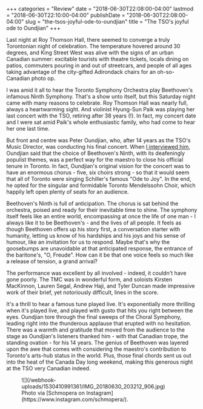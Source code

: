 +++
categories = "Review"
date = "2018-06-30T22:08:00-04:00"
lastmod = "2018-06-30T22:10:00-04:00"
publishDate = "2018-06-30T22:08:00-04:00"
slug = "the-tsos-joyful-ode-to-oundjian"
title = "The TSO&#039;s joyful ode to Oundjian"
+++

Last night at Roy Thomson Hall, there seemed to converge a truly Torontonian night of celebration. The temperature hovered around 30 degrees, and King Street West was alive with the signs of an urban Canadian summer: excitable tourists with theatre tickets, locals dining on patios, commuters pouring in and out of streetcars, and people of all ages taking advantage of the city-gifted Adirondack chairs for an oh-so-Canadian photo op.

I was amid it all to hear the Toronto Symphony Orchestra play Beethoven's infamous Ninth Symphony. That's a show unto itself, but this Saturday night came with many reasons to celebrate. Roy Thomson Hall was nearly full, always a heartwarming sight. And violinist Hyung-Sun Paik was playing her last concert with the TSO, retiring after 38 years (!). In fact, my concert date and I were sat amid Paik's whole enthusiastic family, who had come to hear her one last time.

But front and centre was Peter Oundjian, who, after 14 years as the TSO's Music Director, was conducting his final concert. When [I interviewed him](https://www.theglobeandmail.com/arts/theatre-and-performance/article-outgoing-tso-conductor-peter-oundjian-prepares-an-ode-to-community/), Oundjian said that the choice of Beethoven's Ninth, with its deafeningly populist themes, was a perfect way for the maestro to close his official tenure in Toronto. In fact, Oundjian's original vision for the concert was to have an enormous chorus - five, six choirs strong - so that it would seem that all of Toronto were singing Schiller's famous "Ode to Joy". In the end, he opted for the singular and formidable Toronto Mendelssohn Choir, which happily left open plenty of seats for an audience.

Beethoven's Ninth is full of anticipation. The chorus is sat behind the orchestra, poised and ready for their inevitable time to shine. The symphony itself feels like an entire world, encompassing at once the life of one man - I always like it to be Beethoven's - and the lives of all people. It feels as though Beethoven offers up his story first, a conversation starter with humanity, letting us know of his hardships and his joys and his sense of humour, like an invitation for us to respond. Maybe that's why the goosebumps are unavoidable at that anticipated response, the entrance of the baritone's, "O, Freude". How can it be that one voice feels so much like a release of tension, a grand arrival?

The performance was excellent by all involved - indeed, it couldn't have gone poorly. The TMC was in wonderful form, and soloists Kirsten MacKinnon, Lauren Segal, Andrew Haji, and Tyler Duncan made impressive work of their brief, yet notoriously difficult, lines in the score.

It's a thrill to hear a famous tune played live. It's exponentially more thrilling when it's played live, and played with gusto that hits you right between the eyes. Oundjian tore through the final sweeps of the Choral Symphony, leading right into the thunderous applause that erupted with no hesitation. There was a warmth and gratitude that moved from the audience to the stage as Oundjian's listeners thanked him - with that Canadian trope, the standing ovation - for his 14 years. The genius of Beethoven was layered upon the awe that comes with considering the maestro's contribution to Toronto's arts-hub status in the world. Plus, those final chords sent us out into the heat of the Canada Day long weekend, making this generous night at the TSO very Canadian indeed.

<figure data-type="image">
![](/webhook-uploads/1530410991361/IMG_20180630_203212_906.jpg)
<figcaption>Photo via [Schmopera on Instagram](https://www.instagram.com/schmopera/).</figcaption>
</figure>
